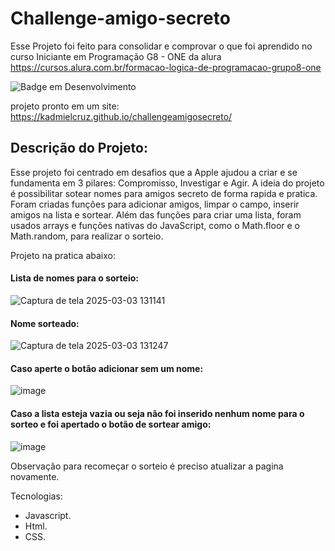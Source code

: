 # Challenge-amigo-secreto

Esse Projeto foi feito para consolidar e comprovar o que foi aprendido no curso Iniciante em Programação G8 - ONE da alura
https://cursos.alura.com.br/formacao-logica-de-programacao-grupo8-one

![Badge em Desenvolvimento](http://img.shields.io/static/v1?label=STATUS&message=%20CONCLUIDO&color=GREEN&style=for-the-badge)

projeto pronto em um site:  https://kadmielcruz.github.io/challengeamigosecreto/

## Descrição do Projeto:
Esse projeto foi centrado em desafios que a Apple ajudou a criar e se fundamenta em 3 pilares: Compromisso, Investigar e Agir. A ideia do projeto é possibilitar sotear nomes para amigos secreto de forma rapida e pratica. Foram criadas funções para adicionar amigos, limpar o campo, inserir amigos na lista e sortear. Além das funções para criar uma lista, 
foram usados arrays e funções nativas do JavaScript, como o Math.floor e o Math.random, para realizar o sorteio.
 
 Projeto na pratica abaixo:
#### Lista de nomes para o sorteio:
![Captura de tela 2025-03-03 131141](https://github.com/user-attachments/assets/2958aeaf-6a0a-4188-a979-b1778eb17a63)

#### Nome sorteado:
![Captura de tela 2025-03-03 131247](https://github.com/user-attachments/assets/3b1393e6-4e2a-4138-b55d-387e43baf185)

#### Caso aperte o botão adicionar sem um nome:
![image](https://github.com/user-attachments/assets/7dd80db9-92c1-40ac-a580-895ffbc76263)

#### Caso a lista esteja vazia ou seja não foi inserido nenhum nome para o sorteo e foi apertado o botão de sortear amigo:
![image](https://github.com/user-attachments/assets/5f36ef23-fd3e-4151-87ea-ce70fb496aa8)


Observação para recomeçar o sorteio é preciso atualizar a pagina novamente.

Tecnologias:
 * Javascript. 
 * Html. 
 * CSS.




